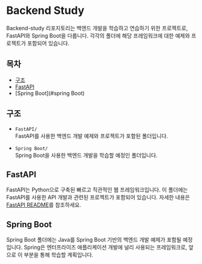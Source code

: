 # Backend Study

Backend-study 리포지토리는 백엔드 개발을 학습하고 연습하기 위한 프로젝트로, FastAPI와 Spring Boot을 다룹니다. 각각의 폴더에 해당 프레임워크에 대한 예제와 프로젝트가 포함되어 있습니다.

## 목차
- [구조](#구조)
- [FastAPI](#fastapi)
- [Spring Boot](#spring Boot)

## 구조
- `FastAPI/`  
  FastAPI를 사용한 백엔드 개발 예제와 프로젝트가 포함된 폴더입니다.

- `Spring Boot/`  
  Spring Boot을 사용한 백엔드 개발을 학습할 예정인 폴더입니다.

## FastAPI
FastAPI는 Python으로 구축된 빠르고 직관적인 웹 프레임워크입니다. 이 폴더에는 FastAPI를 사용한 API 개발과 관련된 프로젝트가 포함되어 있습니다. 자세한 내용은 [FastAPI README](./FastAPI/README.md)를 참조하세요.

## Spring Boot
Spring Boot 폴더에는 Java를 Spring Boot 기반의 백엔드 개발 예제가 포함될 예정입니다. Spring은 엔터프라이즈 애플리케이션 개발에 널리 사용되는 프레임워크로, 앞으로 이 부분을 통해 학습할 계획입니다.
